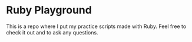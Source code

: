 # Ruby Playground

This is a repo where I put my practice scripts made with Ruby. Feel free to check it out and to ask any questions.
